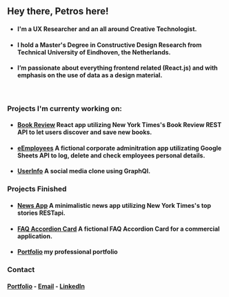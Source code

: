 ## Hey there, Petros here!

- #### I'm a UX Researcher and an all around Creative Technologist. 
- #### I hold a Master's Degree in Constructive Design Research from Technical University of Eindhoven, the Netherlands.
- #### I’m passionate about everything frontend related (React.js) and with emphasis on the use of data as a design material.
<br/>

### Projects I'm currenty working on:
- #### [Book Review](https://github.com/petros-chantz/Book-Review-app) React app utilizing New York Times's Book Review REST API to let users discover and save new books. 
- #### [eEmployees]() A fictional corporate adminitration app utilizating Google Sheets API to log, delete and check employees personal details. 
- #### [UserInfo]() A social media clone using GraphQl. 

### Projects Finished 
- #### [News App](https://github.com/petros-chantz/News-app) A minimalistic news app utilizing New York Times's top stories RESTapi.
- #### [FAQ Accordion Card](https://github.com/petros-chantz/FAQ-app) A fictional FAQ Accordion Card for a commercial application.
- #### [Portfolio](https://github.com/petros-chantz/test-portfolio) my professional portfolio

### Contact
#### [Portfolio](https://petros-chantzopoulos.com/) -   [Email](petros.chantz@gmail.com) -   [LinkedIn](https://www.linkedin.com/in/petroschantz/)

